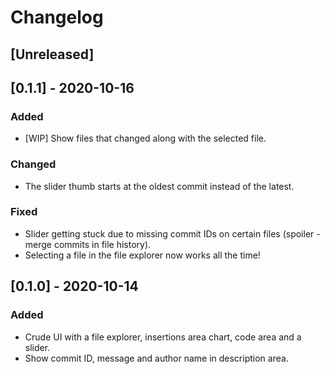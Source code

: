 # Changelog
## [Unreleased]

## [0.1.1] - 2020-10-16
### Added
- [WIP] Show files that changed along with the selected file.

### Changed
- The slider thumb starts at the oldest commit instead of the latest.

### Fixed
- Slider getting stuck due to missing commit IDs on certain files (spoiler - merge commits in file history).
- Selecting a file in the file explorer now works all the time!

## [0.1.0] - 2020-10-14
### Added
- Crude UI with a file explorer, insertions area chart, code area and a slider.
- Show commit ID, message and author name in description area.
